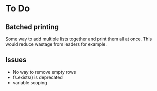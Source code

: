 # To Do

## Batched printing

Some way to add multiple lists together and print them all at once. This would reduce wastage from leaders for example.

## Issues

- No way to remove empty rows
- fs.exists() is deprecated
- variable scoping
